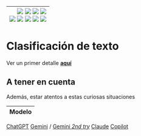 <div align=right>

|[![](https://img.shields.io/badge/-Inicio-FFF?style=flat&logo=Emlakjet&logoColor=black)](/README.md) [![](https://img.shields.io/badge/-Introducción-FFF?style=flat&logo=abbrobotstudio&logoColor=black)](/documentos/intro.md) [![](https://img.shields.io/badge/-Modelos_de_lenguaje-FFF?style=flat&logo=LiveChat&logoColor=black)](/documentos/LLMs.md) [![](https://img.shields.io/badge/-Panorámica-FFF?style=flat&logo=openstreetmap&logoColor=black)](/documentos/panoramica.md)<br>  [![](https://img.shields.io/badge/-Prompts-FFF?style=flat&logo=Proton&logoColor=black)](/documentos/prompts/README.md) [![](https://img.shields.io/badge/-Ing,_de_prompts-FFF?style=flat&logo=googleearthengine&logoColor=black)](/documentos/ingenieriaDePrompts/README.md) [![](https://img.shields.io/badge/-Patrones-FFF?style=flat&logo=textpattern&logoColor=black)](/documentos/ingenieriaDePrompts/patrones/README.md) [![](https://img.shields.io/badge/8vP-FFF?style=flat&logo=v8&logoColor=black)](/documentos/prompts/mejoresPracticas/8virtudesDelPrompting.md) [![](https://img.shields.io/badge/-Casos_de_uso-FFF?style=flat&logo=gitbook&logoColor=black)](/documentos/casosDeUso/README.md)|
|-:|

</div>

# Clasificación de texto

Ver un primer detalle [**aquí**](../mejoresPracticas/clasificacionIntenciones.md)

## A tener en cuenta

Además, estar atentos a estas curiosas situaciones

|Modelo|
|-|
[ChatGPT](https://chat.openai.com/share/65db09a7-fecd-428f-9a57-7f82c08ca902)
[Gemini](https://g.co/gemini/share/2d1c38357e60) / [Gemini *2nd try*](https://g.co/gemini/share/3901977df639)
[Claude](https://claude.ai/chat/901e9f11-4ee8-4b02-b4f1-f25b591a2d43)
[Copilot](https://copilot.microsoft.com/sl/faJ12i2wvC0)
